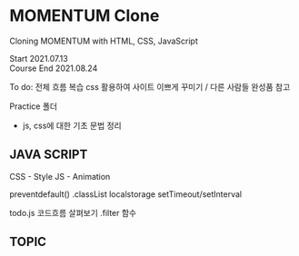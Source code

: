 # MOMENTUM Clone

Cloning MOMENTUM with HTML, CSS, JavaScript

Start 2021.07.13  
Course End 2021.08.24

To do: 
전체 흐름 복습
css 활용하여 사이트 이쁘게 꾸미기 / 다른 사람들 완성품 참고

Practice 폴더
- js, css에 대한 기초 문법 정리

## JAVA SCRIPT

CSS - Style
JS - Animation

preventdefault()
.classList
localstorage
setTimeout/setInterval

todo.js 코드흐름 살펴보기
.filter 함수

## TOPIC

